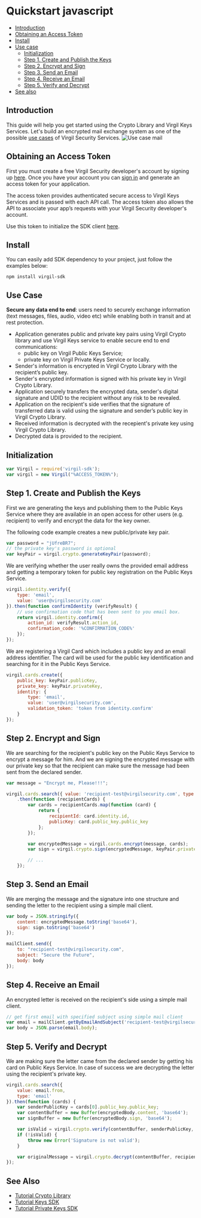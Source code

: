 # Quickstart javascript

- [Introduction](#introduction)
- [Obtaining an Access Token](#obtaining-an-access-token)
- [Install](#install)
- [Use case](#use-case)
    - [Initialization](#initialization)
    - [Step 1. Create and Publish the Keys](#step-1-create-and-publish-the-keys)
    - [Step 2. Encrypt and Sign](#step-2-encrypt-and-sign)
    - [Step 3. Send an Email](#step-3-send-an-email)
    - [Step 4. Receive an Email](#step-4-receive-an-email)
    - [Step 5. Verify and Decrypt](#step-5-verify-and-decrypt)
- [See also](#see-also)

## Introduction

This guide will help you get started using the Crypto Library and Virgil Keys Services.
Let's build an encrypted mail exchange system as one of the possible [use cases](#use-case) of Virgil Security Services. ![Use case mail](https://raw.githubusercontent.com/VirgilSecurity/virgil/master/images/Email-diagram.jpg)

## Obtaining an Access Token

First you must create a free Virgil Security developer's account by signing up [here](https://developer.virgilsecurity.com/account/signup). Once you have your account you can [sign in](https://developer.virgilsecurity.com/account/signin) and generate an access token for your application.

The access token provides authenticated secure access to Virgil Keys Services and is passed with each API call. The access token also allows the API to associate your app’s requests with your Virgil Security developer's account.

Use this token to initialize the SDK client [here](#initialization).

## Install

You can easily add SDK dependency to your project, just follow the examples below:

```
npm install virgil-sdk
```

## Use Case
**Secure any data end to end**: users need to securely exchange information (text messages, files, audio, video etc) while enabling both in transit and at rest protection. 

- Application generates public and private key pairs using Virgil Crypto library and use Virgil Keys service to enable secure end to end communications:
    - public key on Virgil Public Keys Service;
    - private key on Virgil Private Keys Service or locally.
- Sender's information is encrypted in Virgil Crypto Library with the recipient’s public key.
- Sender's encrypted information is signed with his private key in Virgil Crypto Library.
- Application securely transfers the encrypted data, sender's digital signature and UDID to the recipient without any risk to be revealed.
- Application on the recipient's side verifies that the signature of transferred data is valid using the signature and sender’s public key in Virgil Crypto Library.
- Received information is decrypted with the recepient's private key using Virgil Crypto Library.
- Decrypted data is provided to the recipient.

## Initialization

```javascript
var Virgil = require('virgil-sdk');
var virgil = new Virgil("%ACCESS_TOKEN%");
```

## Step 1. Create and Publish the Keys
First we are generating the keys and publishing them to the Public Keys Service where they are available in an open access for other users (e.g. recipient) to verify and encrypt the data for the key owner.

The following code example creates a new public/private key pair.

```javascript
var password = "jUfreBR7";
// the private key's password is optional 
var keyPair = virgil.crypto.generateKeyPair(password); 
```

We are verifying whether the user really owns the provided email address and getting a temporary token for public key registration on the Public Keys Service.

```javascript
virgil.identity.verify({
	type: 'email',
	value: 'user@virgilsecurity.com'
}).then(function confirmIdentity (verifyResult) {
	// use confirmation code that has been sent to you email box.
	return virgil.identity.confirm({
		action_id: verifyResult.action_id,
		confirmation_code: '%CONFIRMATION_CODE%'
	});
});
```
We are registering a Virgil Card which includes a public key and an email address identifier. The card will be used for the public key identification and searching for it in the Public Keys Service.

```javascript
virgil.cards.create({
	public_key: keyPair.publicKey,
	private_key: keyPair.privateKey,
	identity: {
		type: 'email',
		value: 'user@virgilsecurity.com',
		validation_token: 'token from identity.confirm'
	}
});
```

## Step 2. Encrypt and Sign
We are searching for the recipient's public key on the Public Keys Service to encrypt a message for him. And we are signing the encrypted message with our private key so that the recipient can make sure the message had been sent from the declared sender.

```javascript
var message = "Encrypt me, Please!!!";

virgil.cards.search({ value: 'recipient-test@virgilsecurity.com', type: 'email' })
	.then(function (recipientCards) {
		var cards = recipientCards.map(function (card) {
			return {
				recipientId: card.identity.id,
				publicKey: card.public_key.public_key
			};
		});

		var encryptedMessage = virgil.cards.encrypt(message, cards);
		var sign = virgil.crypto.sign(encryptedMessage, keyPair.privateKey);

		// ...
	});
```

## Step 3. Send an Email
We are merging the message and the signature into one structure and sending the letter to the recipient using a simple mail client.

```javascript
var body = JSON.stringify({
	content: encryptedMessage.toString('base64'),
	sign: sign.toString('base64')
});

mailClient.send({
	to: "recipient-test@virgilsecurity.com",
	subject: "Secure the Future",
	body: body
});
```

## Step 4. Receive an Email
An encrypted letter is received on the recipient's side using a simple mail client.

```javascript
// get first email with specified subject using simple mail client
var email = mailClient.getByEmailAndSubject('recipient-test@virgilsecurity.com', 'Secure the Future');
var body = JSON.parse(email.body);
```

## Step 5. Verify and Decrypt
We are making sure the letter came from the declared sender by getting his card on Public Keys Service. In case of success we are decrypting the letter using the recipient's private key.

```javascript
virgil.cards.search({
	value: email.from,
	type: 'email'
}).then(function (cards) {
	var senderPublicKey = cards[0].public_key.public_key;
	var contentBuffer = new Buffer(encryptedBody.content, 'base64');
	var signBuffer = new Buffer(encryptedBody.sign, 'base64');

	var isValid = virgil.crypto.verify(contentBuffer, senderPublicKey, signBuffer);
	if (!isValid) {
		throw new Error('Signature is not valid');
	}

	var originalMessage = virgil.crypto.decrypt(contentBuffer, recipientKeyPair.privateKey);
});
```

## See Also

* [Tutorial Crypto Library](crypto.md)
* [Tutorial Keys SDK](public-keys.md)
* [Tutorial Private Keys SDK](private-keys.md)
